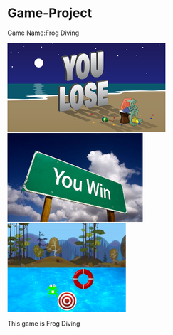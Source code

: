 # Game-Project
Game Name:Frog Diving

<img src="https://github.com/MengtingChen02/Game-Project/blob/master/frogdiving/images/images/you_lose.png" weight="250" height = "200" > <img src="https://github.com/MengtingChen02/Game-Project/blob/master/frogdiving/images/images/you_win.png" weight="250" height = "200"> <img src="https://github.com/MengtingChen02/Game-Project/blob/master/Game%20Plan/f.PNG" weight="250" height = "200">
<p>This game is Frog Diving</p>
<a href = "http://www.lfd.uci.edu/~gohlke/pythonlibs/#pygame"> </a>
